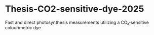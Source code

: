 # Thesis-CO2-sensitive-dye-2025
Fast and direct photosynthesis measurements utilizing a CO₂‐sensitive colourimetric dye
